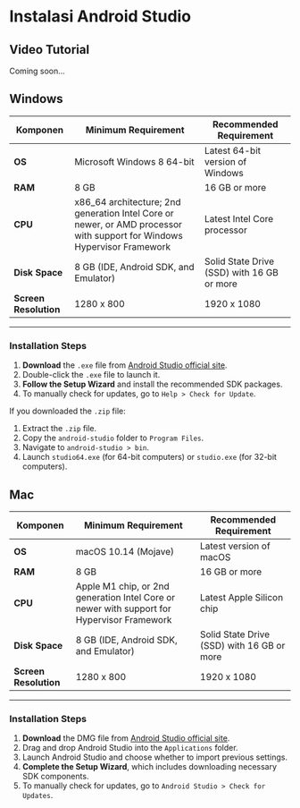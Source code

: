 # Instalasi Android Studio

## Video Tutorial

Coming soon...

## Windows

| **Komponen**          | **Minimum Requirement**                                                                                                 | **Recommended Requirement**                |
| --------------------- | ----------------------------------------------------------------------------------------------------------------------- | ------------------------------------------ |
| **OS**                | Microsoft Windows 8 64-bit                                                                                              | Latest 64-bit version of Windows           |
| **RAM**               | 8 GB                                                                                                                    | 16 GB or more                              |
| **CPU**               | x86_64 architecture; 2nd generation Intel Core or newer, or AMD processor with support for Windows Hypervisor Framework | Latest Intel Core processor                |
| **Disk Space**        | 8 GB (IDE, Android SDK, and Emulator)                                                                                   | Solid State Drive (SSD) with 16 GB or more |
| **Screen Resolution** | 1280 x 800                                                                                                              | 1920 x 1080                                |

---

### Installation Steps

1. **Download** the `.exe` file from [Android Studio official site](https://developer.android.com/studio).
2. Double-click the `.exe` file to launch it.
3. **Follow the Setup Wizard** and install the recommended SDK packages.
4. To manually check for updates, go to `Help > Check for Update`.

If you downloaded the `.zip` file:

1. Extract the `.zip` file.
2. Copy the `android-studio` folder to `Program Files`.
3. Navigate to `android-studio > bin`.
4. Launch `studio64.exe` (for 64-bit computers) or `studio.exe` (for 32-bit computers).

## Mac

| **Komponen**          | **Minimum Requirement**                                                                    | **Recommended Requirement**                |
| --------------------- | ------------------------------------------------------------------------------------------ | ------------------------------------------ |
| **OS**                | macOS 10.14 (Mojave)                                                                       | Latest version of macOS                    |
| **RAM**               | 8 GB                                                                                       | 16 GB or more                              |
| **CPU**               | Apple M1 chip, or 2nd generation Intel Core or newer with support for Hypervisor Framework | Latest Apple Silicon chip                  |
| **Disk Space**        | 8 GB (IDE, Android SDK, and Emulator)                                                      | Solid State Drive (SSD) with 16 GB or more |
| **Screen Resolution** | 1280 x 800                                                                                 | 1920 x 1080                                |

---

### Installation Steps

1. **Download** the DMG file from [Android Studio official site](https://developer.android.com/studio).
2. Drag and drop Android Studio into the `Applications` folder.
3. Launch Android Studio and choose whether to import previous settings.
4. **Complete the Setup Wizard**, which includes downloading necessary SDK components.
5. To manually check for updates, go to `Android Studio > Check for Updates`.
